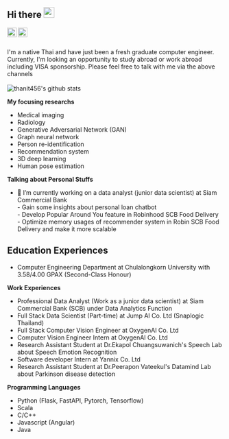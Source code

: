 ## Hi there <img src="https://media.giphy.com/media/hvRJCLFzcasrR4ia7z/giphy.gif" width="25px">

<a href="https://www.linkedin.com/in/thanit-tativannarat-498507178/">
  <img align="left" alt="thanit456's LinkedIN" width="22px" src="https://raw.githubusercontent.com/peterthehan/peterthehan/master/assets/linkedin.svg" />
</a>
<a href="https://www.facebook.com/me.ixsac">
  <img align="left" alt="thanit456's LinkedIN" width="22px" src="https://raw.githubusercontent.com/peterthehan/peterthehan/master/assets/facebook.svg" />
</a>
<br/><br/>

<space> I'm a native Thai and have just been a fresh graduate computer engineer. Currently, I'm looking an opportunity to study abroad or work abroad including VISA sponsorship. Please feel free to talk with me via the above channels  
<br/>
![thanit456's github stats](https://github-readme-stats.vercel.app/api?username=thanit456&show_icons=true&theme=onedark)

**My focusing researchs** 
- Medical imaging
- Radiology 
- Generative Adversarial Network (GAN)
- Graph neural network 
- Person re-identification
- Recommendation system 
- 3D deep learning
- Human pose estimation 

**Talking about Personal Stuffs**

- 🔭 I’m currently working on a data analyst (junior data scientist) at Siam Commercial Bank  
<space>- Gain some insights about personal loan chatbot<br/>
<space>- Develop Popular Around You feature in Robinhood SCB Food Delivery <br/>
<space>- Optimize memory usages of recommender system in Robin SCB Food Delivery and make it more scalable <br/>

**Education Experiences**
- 
- Computer Engineering Department at Chulalongkorn University with 3.58/4.00 GPAX (Second-Class Honour)
  
**Work Experiences**
- Professional Data Analyst (Work as a junior data scientist) at Siam Commercial Bank (SCB) under Data Analytics Function
- Full Stack Data Scientist (Part-time) at Jump AI Co. Ltd (Snaplogic Thailand)
- Full Stack Computer Vision Engineer at OxygenAI Co. Ltd
- Computer Vision Engineer Intern at OxygenAI Co. Ltd 
- Research Assistant Student at Dr.Ekapol Chuangsuwanich's Speech Lab about Speech Emotion Recognition 
- Software developer Intern at Yannix Co. Ltd 
- Research Assistant Student at Dr.Peerapon Vateekul's Datamind Lab about Parkinson disease detection 
  
**Programming Languages**
- Python (Flask, FastAPI, Pytorch, Tensorflow)
- Scala 
- C/C++ 
- Javascript (Angular)
- Java 
<!--
**thanit456/thanit456** is a ✨ _special_ ✨ repository because its `README.md` (this file) appears on your GitHub profile.

Here are some ideas to get you started:

- 🔭 I’m currently working on ...
- 🌱 I’m currently learning ...
- 👯 I’m looking to collaborate on ...
- 🤔 I’m looking for help with ...
- 💬 Ask me about ...
- 📫 How to reach me: ...
- 😄 Pronouns: ...
- ⚡ Fun fact: ...
-->
